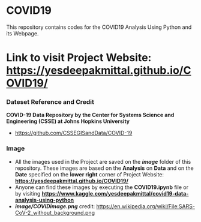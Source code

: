 # COVID19
This repository contains codes for the COVID19 Analysis Using Python and its Webpage. 

# Link to visit Project Website: https://yesdeepakmittal.github.io/COVID19/

### Dateset Reference and Credit
**COVID-19 Data Repository by the Center for Systems Science and Engineering (CSSE) at Johns Hopkins University**
* https://github.com/CSSEGISandData/COVID-19

### Image
* All the images used in the Project are saved on the **_image_** folder of this repository. These images are based on the **Analysis** on **Data** and on the **Date** specified on the **lower right** corner of Project Website: **https://yesdeepakmittal.github.io/COVID19/**
* Anyone can find these images by executing the **COVID19.ipynb** file or by visiting **https://www.kaggle.com/yesdeepakmittal/covid19-data-analysis-using-python**
* **_image/COVIDimage.png_** credit: https://en.wikipedia.org/wiki/File:SARS-CoV-2_without_background.png
